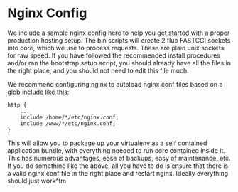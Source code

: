 # Nginx Config

We include a sample nginx config here to help you get started with a proper production hosting setup. The bin scripts 
will create 2 flup FASTCGI sockets into core, which we use to process requests. These are plain unix sockets for 
raw speed. If you have followed the recommended install procedures and/or ran the bootstrap setup script, you should 
already have all the files in the right place, and you should not need to edit this file much. 

We recommend configuring nginx to autoload nginx conf files based on a glob include like this:

    http {
        ...
        include /home/*/etc/nginx.conf;
        include /www/*/etc/nginx.conf;
    }

This will allow you to package up your virtualenv as a self contained application bundle, with everything needed to 
run core contained inside it. This has numerous advantages, ease of backups, easy of maintenance, etc. If you do 
something like the above, all you have to do is ensure that there is a valid nginx.conf file in the right place and 
restart nginx. Ideally everything should just work^tm